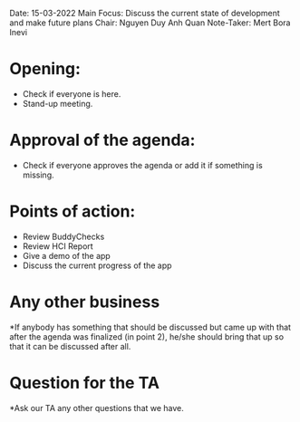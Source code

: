 Date: 15-03-2022
Main Focus: Discuss the current state of development and make future plans
Chair: Nguyen Duy Anh Quan
Note-Taker: Mert Bora Inevi

# Opening:
 - Check if everyone is here.
 - Stand-up meeting.

# Approval of the agenda:
 - Check if everyone approves the agenda or add it if something is missing.

# Points of action:
 - Review BuddyChecks
 - Review HCI Report
 - Give a demo of the app
 - Discuss the current progress of the app

# Any other business
*If anybody has something that should be discussed but came up with that after the agenda was finalized (in point 2), he/she should bring that up so that it can be discussed after all.

# Question for the TA
*Ask our TA any other questions that we have.